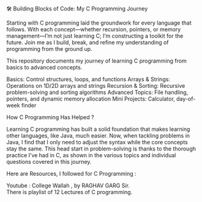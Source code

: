 🛠 Building Blocks of Code: My C Programming Journey

Starting with C programming laid the groundwork for every language that follows. With each concept—whether recursion, pointers, or memory management—I’m not just learning C; I’m constructing a toolkit for the future. Join me as I build, break, and refine my understanding of programming from the ground up.


This repository documents my journey of learning C programming from basics to advanced concepts.

Basics: Control structures, loops, and functions
Arrays & Strings: Operations on 1D/2D arrays and strings
Recursion & Sorting: Recursive problem-solving and sorting algorithms
Advanced Topics: File handling, pointers, and dynamic memory allocation
Mini Projects: Calculator, day-of-week finder


How C Programming Has Helped ?

Learning C programming has built a solid foundation that makes learning other languages, like Java, much easier. Now, when tackling problems in Java, I find that I only need to adjust the syntax while the core concepts stay the same. This head start in problem-solving is thanks to the thorough practice I’ve had in C, as shown in the various topics and individual questions covered in this journey.


Here are Resources, I followed for C Programming :

Youtube : College Wallah , by RAGHAV GARG Sir.  
There is playlist of 12 Lectures of C programming.
